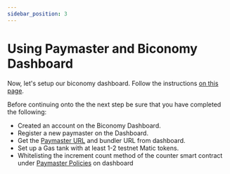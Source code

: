 ```yaml
---
sidebar_position: 3
---
```


# Using Paymaster and Biconomy Dashboard

Now, let's setup our biconomy dashboard. Follow the instructions
[on this page](/category/biconomy-dashboard).

Before continuing onto the the next step be sure that you have completed the
following:

- Created an account on the Biconomy Dashboard.
- Register a new paymaster on the Dashboard.
- Get the [Paymaster URL](/dashboard/keys) and
  bundler URL from dashboard.
- Set up a Gas tank with at least 1-2 testnet Matic tokens.
- Whitelisting the increment count method of the counter smart contract under
  [Paymaster Policies](/dashboard/paymasterPolicies)
  on dashboard
